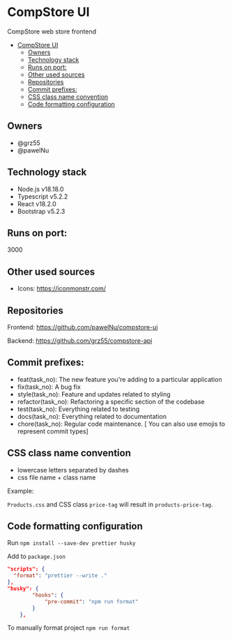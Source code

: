 # CompStore UI

CompStore web store frontend

-   [CompStore UI](#compstore-ui)
    -   [Owners](#owners)
    -   [Technology stack](#technology-stack)
    -   [Runs on port:](#runs-on-port)
    -   [Other used sources](#other-used-sources)
    -   [Repositories](#repositories)
    -   [Commit prefixes:](#commit-prefixes)
    -   [CSS class name convention](#css-class-name-convention)
    -   [Code formatting configuration](#code-formatting-configuration)

## Owners

-   @grz55
-   @pawelNu

## Technology stack

-   Node.js v18.18.0
-   Typescript v5.2.2
-   React v18.2.0
-   Bootstrap v5.2.3

## Runs on port:

3000

## Other used sources

-   Icons: https://iconmonstr.com/

## Repositories

Frontend: https://github.com/pawelNu/compstore-ui

Backend: https://github.com/grz55/compstore-api

## Commit prefixes:

-   feat(task_no): The new feature you're adding to a particular application
-   fix(task_no): A bug fix
-   style(task_no): Feature and updates related to styling
-   refactor(task_no): Refactoring a specific section of the codebase
-   test(task_no): Everything related to testing
-   docs(task_no): Everything related to documentation
-   chore(task_no): Regular code maintenance. [ You can also use emojis to represent commit types]

## CSS class name convention

-   lowercase letters separated by dashes
-   css file name + class name

Example:

`Products.css` and CSS class `price-tag` will result in `products-price-tag`.

## Code formatting configuration

Run `npm install --save-dev prettier husky`

Add to `package.json`

```json
"scripts": {
  "format": "prettier --write ."
},
"husky": {
        "hooks": {
            "pre-commit": "npm run format"
        }
    },
```

To manually format project `npm run format`
